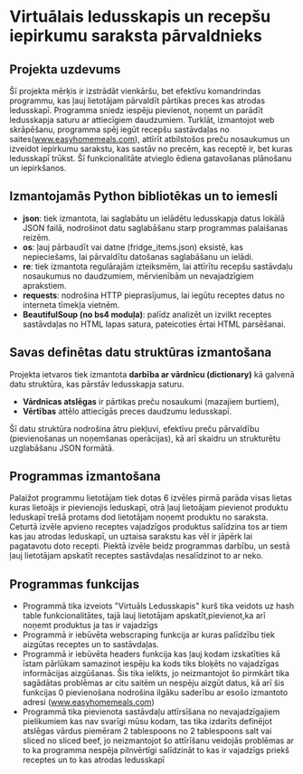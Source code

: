 # Virtuālais ledusskapis un recepšu iepirkumu saraksta pārvaldnieks

## Projekta uzdevums

Šī projekta mērķis ir izstrādāt vienkāršu, bet efektīvu komandrindas programmu, kas ļauj lietotājam pārvaldīt pārtikas preces kas atrodas ledusskapī. Programma sniedz iespēju pievienot, noņemt un parādīt ledusskapja saturu ar attiecīgiem daudzumiem. Turklāt, izmantojot web skrāpēšanu, programma spēj iegūt recepšu sastāvdaļas no saites(www.easyhomemeals.com), attīrīt atbilstošos preču nosaukumus un izveidot iepirkumu sarakstu, kas sastāv no precēm, kas receptē ir, bet kuras ledusskapī trūkst. Šī funkcionalitāte atvieglo ēdiena gatavošanas plānošanu un iepirkšanos.

## Izmantojamās Python bibliotēkas un to iemesli

- **json**: tiek izmantota, lai saglabātu un ielādētu ledusskapja datus lokālā JSON failā, nodrošinot datu saglabāšanu starp programmas palaišanas reizēm.
- **os**: ļauj pārbaudīt vai datne (fridge_items.json) eksistē, kas nepieciešams, lai pārvaldītu datošanas saglabāšanu un ielādi.
- **re**: tiek izmantota regulārajām izteiksmēm, lai attīrītu recepšu sastāvdaļu nosaukumus no daudzumiem, mērvienībām un nevajadzīgiem aprakstiem.
- **requests**: nodrošina HTTP pieprasījumus, lai iegūtu receptes datus no interneta tīmekļa vietnēm.
- **BeautifulSoup (no bs4 moduļa)**: palīdz analizēt un izvilkt receptes sastāvdaļas no HTML lapas satura, pateicoties ērtai HTML parsēšanai.

## Savas definētas datu struktūras izmantošana

Projekta ietvaros tiek izmantota **darbība ar vārdnīcu (dictionary)** kā galvenā datu struktūra, kas pārstāv ledusskapja saturu.  
- **Vārdnīcas atslēgas** ir pārtikas preču nosaukumi (mazajiem burtiem),  
- **Vērtības** attēlo attiecīgās preces daudzumu ledusskapī.  

Šī datu struktūra nodrošina ātru piekļuvi, efektīvu preču pārvaldību (pievienošanas un noņemšanas operācijas), kā arī skaidru un strukturētu uzglabāšanu JSON formātā.  


## Programmas izmantošana

Palaižot programmu lietotājam tiek dotas 6 izvēles pirmā parāda visas lietas kuras lietoājs ir pievienojis leduskapī, otrā ļauj lietoājam pievienot produktu leduskapī trešā protams dod lietotājam noņemt produktu no saraksta. Ceturtā izvēle apvieno receptes vajadzīgos produktus salīdzina tos ar tiem kas jau atrodas leduskapī, un uztaisa sarakstu kas vēl ir jāpērk lai pagatavotu doto recepti. Piektā izvēle beidz programmas darbību, un sestā ļauj lietotājam apskatīt receptes sastāvdaļas nesalīdzinot to ar neko.

## Programmas funkcijas

- Programmā tika izveiots "Virtuāls Ledusskapis" kurš tika veidots uz hash table funkcionalitātes, tajā lauj lietotājam apskatīt,pievienot,ka arī noņemt produktus ja tas ir vajadzīgs
- Programmā ir iebūvēta webscraping funkcija ar kuras palīdzību tiek aizgūtas receptes un to sastāvdaļas.
- Programmā ir iebūvēta headers funkcija kas ļauj kodam izskatīties kā īstam pārlūkam samazinot iespēju ka kods tiks bloķēts no vajadzīgas informācijas aizgūšanas. Šis tika ielikts, jo neizmantojot šo pirmkārt tika sagādātas problēmas ar citu saitēm un nespēju aizgūt datus, kā arī šis funkcijas 0 pievienošana nodrošina ilgāku saderību ar esošo izmantoto adresi (www.easyhomemeals.com)
- Programmā tika pievienota sastāvdaļu attīrsīšana no nevajadzīgajiem pielikumiem kas nav svarīgi mūsu kodam, tas tika izdarīts definējot atslēgas vārdus piemēram 2 tablespoons no 2 tablespoons salt vai sliced no sliced beef, jo neizmantojot šo attīrīšanu veidojās problēmas ar to ka programma nespēja pilnvērtīgi salīdzināt to kas ir vajadzīgs priekš receptes un to kas atrodas ledusskapī
